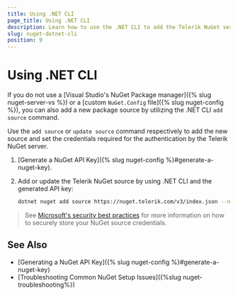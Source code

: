 ```yaml
---
title: Using .NET CLI
page_title: Using .NET CLI
description: Learn how to use the .NET CLI to add the Telerik NuGet server as a package source in your development environment.
slug: nuget-dotnet-cli
position: 9
---
```


# Using .NET CLI

If you do not use a [Visual Studio's NuGet Package manager]({% slug nuget-server-vs %}) or a [custom `NuGet.Config` file]({% slug nuget-config %}), you can also add a new package source by utilizing the .NET CLI `add source` command.

Use the `add source` or `update source` command respectively to add the new source and set the credentials required for the authentication by the Telerik NuGet server.

1. [Generate a NuGet API Key]({% slug nuget-config %}#generate-a-nuget-key).
1. Add or update the Telerik NuGet source by using .NET CLI and the generated API key:

    ```bash
    dotnet nuget add source https://nuget.telerik.com/v3/index.json --name TelerikNuGetFeed --username api-key --password <THE-VALUE-OF-YOUR-API-KEY> --store-password-in-clear-text
    ```

>See <a href="https://learn.microsoft.com/en-us/nuget/consume-packages/consuming-packages-authenticated-feeds#security-best-practices-for-managing-credentials" target="_blank">Microsoft's security best practices</a> for more information on how to securely store your NuGet source credentials.

## See Also

* [Generating a NuGet API Key]({% slug nuget-config %}#generate-a-nuget-key)
* [Troubleshooting Common NuGet Setup Issues]({%slug nuget-troubleshooting%})
